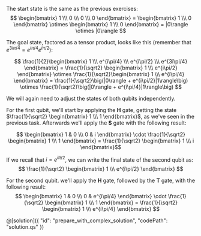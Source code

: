 ﻿The start state is the same as the previous exercises:
$$ \begin{bmatrix} 1 \\\ 0 \\\ 0 \\\ 0 \end{bmatrix} = \begin{bmatrix} 1 \\\ 0 \end{bmatrix} \otimes \begin{bmatrix} 1 \\\ 0 \end{bmatrix} = |0\rangle \otimes |0\rangle $$

The goal state, factored as a tensor product, looks like this (remember that $e^{3i\pi/4} = e^{i\pi/4} e^{i\pi/2}$):

$$
\frac{1}{2}\begin{bmatrix} 1 \\\ e^{i\pi/4} \\\ e^{i\pi/2} \\\ e^{3i\pi/4} \end{bmatrix} =
\frac{1}{\sqrt2} \begin{bmatrix} 1 \\\ e^{i\pi/2} \end{bmatrix} \otimes \frac{1}{\sqrt2}\begin{bmatrix} 1 \\\ e^{i\pi/4} \end{bmatrix} =
\frac{1}{\sqrt2}\big(|0\rangle + e^{i\pi/2}|1\rangle\big) \otimes \frac{1}{\sqrt2}\big(|0\rangle + e^{i\pi/4}|1\rangle\big) $$

We will again need to adjust the states of both qubits independently.

For the first qubit, we'll start by applying the **H** gate, getting the state $\frac{1}{\sqrt2} \begin{bmatrix} 1 \\\ 1 \end{bmatrix}$, as we've seen in the previous task. Afterwards we'll apply the **S** gate with the following result:

$$ \begin{bmatrix} 1 & 0 \\\ 0 & i \end{bmatrix} \cdot \frac{1}{\sqrt2} \begin{bmatrix} 1 \\\ 1 \end{bmatrix} = \frac{1}{\sqrt2} \begin{bmatrix} 1 \\\ i \end{bmatrix}$$

If we recall that $i = e^{i\pi/2}$, we can write the final state of the second qubit as:
$$ \frac{1}{\sqrt2} \begin{bmatrix} 1 \\\ e^{i\pi/2} \end{bmatrix} $$

For the second qubit. we'll apply the **H** gate, followed by the **T** gate, with the following result:
$$ \begin{bmatrix} 1 & 0 \\\ 0 & e^{i\pi/4} \end{bmatrix} \cdot \frac{1}{\sqrt2} \begin{bmatrix} 1 \\\ 1 \end{bmatrix} = \frac{1}{\sqrt2} \begin{bmatrix} 1 \\\ e^{i\pi/4} \end{bmatrix} $$

@[solution]({
"id": "prepare_with_complex_solution",
"codePath": "solution.qs"
})
